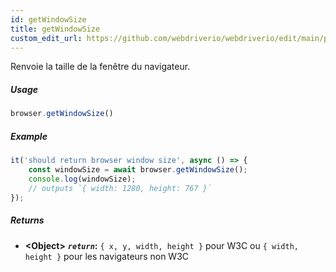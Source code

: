 ```yaml
---
id: getWindowSize
title: getWindowSize
custom_edit_url: https://github.com/webdriverio/webdriverio/edit/main/packages/webdriverio/src/commands/browser/getWindowSize.ts
---
```


Renvoie la taille de la fenêtre du navigateur.

##### Usage

```js
browser.getWindowSize()
```

##### Example

```js title="getWindowSize.js"
it('should return browser window size', async () => {
    const windowSize = await browser.getWindowSize();
    console.log(windowSize);
    // outputs `{ width: 1280, height: 767 }`
});
```

##### Returns

- **&lt;Object&gt;**
            **<code><var>return</var></code>:**  `{ x, y, width, height }` pour W3C ou `{ width, height }` pour les navigateurs non W3C